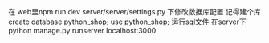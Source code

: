 在 web里npm run dev 
server/server/settings.py 下修改数据库配置
记得建个库
create database python_shop;
use python_shop;
运行sql文件
在server下python manage.py runserver
localhost:3000